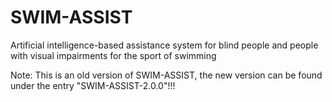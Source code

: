 # SWIM-ASSIST
Artificial intelligence-based assistance system for blind people and people with visual impairments for the sport of swimming

Note: This is an old version of SWIM-ASSIST, the new version can be found under the entry "SWIM-ASSIST-2.0.0"!!! 
